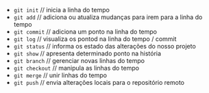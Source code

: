* `git init` // inicia a linha do tempo
* `git add` // adiciona ou atualiza mudanças para irem para a linha do tempo
* `git commit` //  adiciona um ponto na linha do tempo
* `git log` // visualiza os pontod na linha do tempo / commit
* `git status` // informa os estado das alterações do nosso projeto
* `git show` // apresenta determinado ponto na história
* `git branch` // gerenciar novas linhas do tempo
* `git checkout` // manipula as linhas do tempo
* `git merge` // unir linhas do tempo
* `git push` // envia alterações locais para o repositório remoto